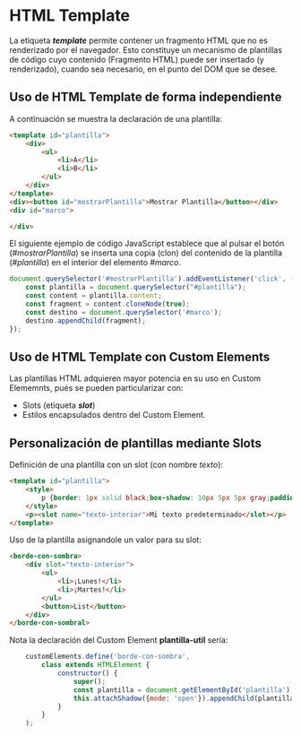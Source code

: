 # HTML Template

La etiqueta ***template*** permite contener un fragmento HTML que no es renderizado por el navegador. Esto constituye un mecanismo de plantillas de código cuyo contenido (Fragmento HTML) puede ser insertado (y renderizado), cuando sea necesario, en el punto del DOM que se desee.

## Uso de HTML Template de forma independiente

A continuación se muestra la declaración de una plantilla:

```html
<template id="plantilla">
    <div>
        <ul>
            <li>A</li>
            <li>B</li>
        </ul>
    </div>
</template>
<div><button id="mostrarPlantilla">Mostrar Plantilla</button></div>
<div id="marco">

</div>
```

El siguiente ejemplo de código JavaScript establece que al pulsar el botón (*#mostrarPlantilla*) se inserta una copia (clon) del contenido de la plantilla (*#plantilla*) en el interior del elemento *#marco*.

```javascript
document.querySelector('#mostrarPlantilla').addEventListener('click', () => {
    const plantilla = document.querySelector("#plantilla");
    const content = plantilla.content;
    const fragment = content.cloneNode(true);
    const destino = document.querySelector('#marco');
    destino.appendChild(fragment);
});
```
## Uso de HTML Template con Custom Elements
Las plantillas HTML adquieren mayor potencia en su uso en Custom Elememnts, pués se pueden particularizar con:
- Slots (etiqueta ***slot***) 
- Estilos encapsulados dentro del Custom Element.



## Personalización de plantillas mediante Slots

Definición de una plantilla con un slot (con nombre *texto*):

```html
<template id="plantilla">
    <style>
        p {border: 1px solid black;box-shadow: 10px 5px 5px gray;padding: 2em;}
    </style>
    <p><slot name="texto-interior">Mi texto predeterminado</slot></p>
</template>
```

Uso de la plantilla asignandole un valor para su slot:

```html
<borde-con-sombra>
    <div slot="texto-interior">
        <ul>
            <li>¡Lunes!</li>
            <li>¡Martes!</li>
        </ul>
        <button>List</button>
    </div>
</borde-con-sombral>
```

Nota la declaración del Custom Element **plantilla-util** sería:

```javascript
    customElements.define('borde-con-sombra',
        class extends HTMLElement {
            constructor() {
                super();
                const plantilla = document.getElementById('plantilla');
                this.attachShadow({mode: 'open'}).appendChild(plantilla.content.cloneNode(true));
            }
        }
    );
```